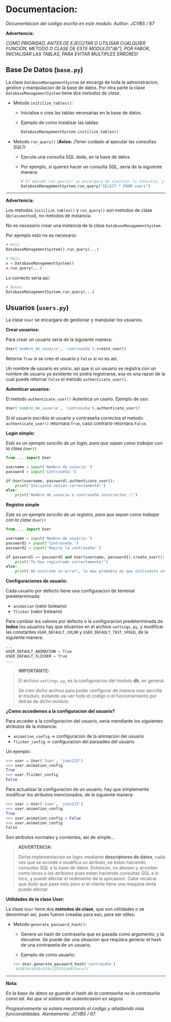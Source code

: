 # Documentacion:

*Documentacion del codigo escrito en este modulo. Author: JCVBS / 67*

**Advertencia:**

*COMO PRIORIDAD, ANTES DE EJECUTAR O UTILISAR CUALQUIER FUNCION, METODO O CLASE DE ESTE MODULO("db"), POR FABOR, INICIALISAR LAS TABLAS, PARA EVITAR MULTIPLES ERRORES!*

## Base De Datos (`base.py`)

La clase `DatabaseManagementSystem` se encarga de toda la administracion, gestion y manipulacion de la base de datos.
Por otra parte la clase `DatabaseManagementSystem` tiene *dos metodos de clase*.

- Metodo `initilize_tables()`:
    - Inicialisa o crea las tablas necesarias en la base de datos.

    - Ejemplo de como insialisar las tablas:

      ```python
      DatabaseManagementSystem.initilize_tables()
      ```

- Metodo `run_query()` (**Aviso:** ¡Tener cuidado al ejecutar las consultas SQL!):
    - Ejecuta una consulta SQL dada, en la base de datos.

    - Por ejemplo, si quieres hacer un consulta SQL, seria de la siguiente manera:

      ```python
      # El metodo run_query() se encargara de ejecutar la consulta, y retornara el resultado.
      DatabaseManagementSystem.run_query("SELECT * FROM users")
      ```
      
------------------

**Advertencia:**

Los metodos `initilize_tables()` y `run_query()` son metodos de 
clase (`@classmethod`), no metodos de instancia.

No es necesario crear una instancia de la clase `DatabaseManagementSystem`.

Por ejemplo esto no es necesario:

```python
# Malo
DatabaseManagementSystem().run_query(...)

# Malo 
x = DatabaseManagementSystem()
x.run_query(...)
```
Lo correcto seria asi:

```python
# Bueno
DatabaseManagementSystem.run_query(...)
```

## Usuarios (`users.py`)

La clase `User` se encargara de gestionar y manipular los usuarios.

**Crear usuarios:**

Para crear un usuario seria de la siguiente manera:
```python
User('nombre_de_usuario', 'contraseña').create_user()
```
Retorna `True` si se creo el usuario y `False` si no es asi.

Un nombre de usuario es unico, asi que si un usuario se registra 
con un nombre de usuario ya existente no podra registrarse, esa
es una razon de la cual puede retornar `False` el metodo `authenticate_user()`.

**Autenticar usuarios:**

El metodo `authenticate_user()` Autentica un usario. Ejemplo de uso:
```python
User('nombre_de_usuario', 'contraseña').authenticate_user()
```

Si el usuario escribio el usuario y contraseña correctos el metodo `authenticate_user()`
retornara `True`, caso contrario retornara `False`.

**Login simple:**

*Este es un ejemplo sencillo de un login, para que sepan como trabajar con la clase `User()`*

```python
from ... import User

username = input('Nombre de usuario:')
password = input('Contraseña:')

if User(username, password).authenticate_user():
    print('Iniciaste sesion correctamente!')
else:
    print('Nombre de usuario o contraseña incorrectos :(')
```

**Registro simple**

*Este es un ejemplo sencillo de un registro, para que sepan como trabajar con la clase `User()`*

```python
from ... import User

username = input('Nombre de usuario:')
password1 = input('Contraseña:')
password2 = input('Repite la contraseña:')

if password1 == password2 and User(username, password1).create_user():
    print('Te has registrado correctamente!')
else:
    print('Ah ocurrido un error!, lo mas probable es que utilisaste un nombre de usuario ya existente')
```

**Configuraciones de usuario:**

Cada usuario por defecto tiene una configuracion de terminal predeterminada:

- `animation` (valor boleano)
- `flicker` (valor boleano)

Para cambiar los valores por defecto o la configuracion predeterminada de **todos** los usuarios hay que situarnos en el archivo `settings.py`, y modificar las constantes `USER_DEFAULT_COLOR` y `USER_DEFAULT_TEXT_SPEED`, de la siguiente manera:

```python
...
USER_DEFAULT_ANIMATION = True
USER_DEFAULT_FLICKER = True
...
```

> **IMPORTANTE:** 
>
> El archivo `settings.py`, es la configuracion del modulo **db**, en general. 
>
> Se creo dicho archivo para poder configurar de manera mas sencilla el modulo, evitando asi ver todo el codigo o el funcionamiento por detras de dicho modulo.

**¿Como accedemos a la configuracion del usuario?**

Para acceder a la configuracion del usuario, seria mendiante los siguientes atributos de la instancia:

- `animation_config` -> configuracion de la animacion del usuario
- `flicker_config` -> configuracion del parpadeo del usuario

Un ejemplo:

```python
>>> user = User('Juan', 'juan123')
>>> user.animation_config
True
>>> user.flicker_config
False
```

Para actualisar la configuracion de un usuario, hay que simplemente modificar los atributos mencionados, de la siguiente manera:

```python
>>> user = User('Juan', 'juan123')
>>> user.animation_config
True
>>> user.animation_config = False
>>> user.animation_config
False
```

Son atributos normales y corrientes, asi de simple...

> **ADVERTENCIA:**
>
> Dicha implementacion se logro mediante **descriptores de datos**, cada ves que se accede o modifica un atributo, se estan haciendo consultas SQL a la base de datos. Entonces, no abusen y accedan como locos a los atributos pues estan haciendo consultas SQL a lo loco, y puede afectar el redimiento de la aplicasion. Cabe recalcar que dudo que pase esto pero si el cliente tiene una maquina lenta puede afectar.

**Utilidades de la clase User:**

La clase `User` tiene dos **metodos de clase**, que son utilidades o se denominan asi, pues fueron creadas para eso, para ser utiles:

- Metodo `generate_password_hash()`:
    - Genera un hash de contraseña que es pasada como argumento, y la devuelve. Se puede dar una situacion que requiera generar el hash de una contraseña de un usuario.

    - Ejemplo de como usuarlo:

    ```python
    >>> User.generate_password_hash('contraseña')
    '4c882dcb24bcb1bc225391a602feca7c'
    ```

----------------------

**Nota:**

*En la base de datos se guarda el hash de la contraseña no la contraseña como tal.
Asi que el sistema de autenticasion es seguro.*

*Progresivamente se estara mejorando el codigo y añadiendo mas funcionalidades. Atentamente: JCVBS / 67.*
